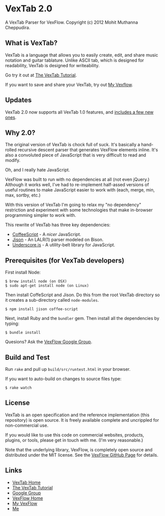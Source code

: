 # VexTab 2.0

A VexTab Parser for VexFlow.
Copyright (c) 2012 Mohit Muthanna Cheppudira.

## What is VexTab?

VexTab is a language that allows you to easily create, edit, and share music notation
and guitar tablature. Unlike ASCII tab, which is designed for readability, VexTab is
designed for writeability.

Go try it out at [The VexTab Tutorial](http://vexflow.com/vextab/tutorial.html).

If you want to save and share your VexTab, try out [My Vexflow](http://my.vexflow.com).

## Updates

VexTab 2.0 now supports all VexTab 1.0 features, and [includes a few new ones](http://my.vexflow.com/articles/53?source=enabled).

## Why 2.0?

The original version of VexTab is chock full of suck. It's basically a hand-rolled
recursive descent parser that generates VexFlow elements inline. It's also a
convoluted piece of JavaScript that is very difficult to read and modify.

Oh, and I really hate JavaScript.

VexFlow was built to run with no dependencies at all (not even jQuery.) Although
it works well, I've had to re-implement half-assed versions of useful routines to
make JavaScript easier to work with (each, merge, min, max, sortby, etc.)

With this version of VexTab I'm going to relax my "no dependency" restriction and
experiment with some technologies that make in-browser programming simpler to
work with.

This rewrite of VexTab has three key dependencies:

  * [CoffeeScript](http://coffeescript.org/) - A *nicer* JavaScript.
  * [Jison](http://zaach.github.com/jison/) - An LALR(1) parser modeled on Bison.
  * [Underscore.js](http://underscorejs.org/) - A utility-belt library for JavaScript.

## Prerequisites (for VexTab developers)

First install Node:

    $ brew install node (on OSX)
    $ sudo apt-get install node (on Linux)

Then install CoffeScript and Jison. Do this from the root VexTab directory so it creates a sub-directory called `node-modules`.

    $ npm install jison coffee-script

Next, install Ruby and the `bundler` gem. Then install all the dependencies
by typing:

    $ bundle install

Quesions? Ask the [VexFlow Google Group](https://groups.google.com/forum/?fromgroups#!forum/vexflow).

## Build and Test

Run `rake` and pull up `build/src/runtest.html` in your browser.

If you want to auto-build on changes to source files type:

    $ rake watch

## License

VexTab is an open specification and the reference implementation (this repository)
is open source. It is freely available complete and uncrippled for non-commercial use.

If you would like to use this code on commercial websites, products, plugins, or tools,
please get in touch with me. (I'm very reasonable.)

Note that the underlying library, VexFlow, is completely open source and distributed
under the MIT license. See the [VexFlow GitHub Page](http://github.com/0xfe/vexflow)
for details.

## Links

* [VexTab Home](http://vexflow.com/vextab)
* [The VexTab Tutorial](http://vexflow.com/vextab/tutorial.html)
* [Google Group](https://groups.google.com/forum/?fromgroups#!forum/vexflow)
* [VexFlow Home](http://vextab.com)
* [My VexFlow](http://my.vexflow.com)
* [Me](http://0xfe.muthanna.com)

